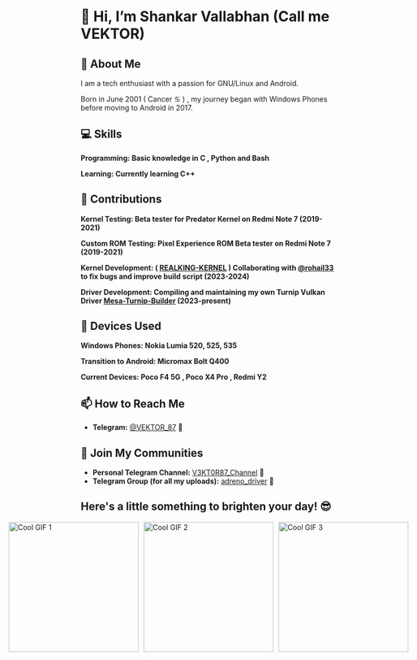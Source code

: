 # 👋 Hi, I’m Shankar Vallabhan (Call me VEKTOR) 

## 🌟 About Me
I am a tech enthusiast with a passion for GNU/Linux and Android.<br> 

Born in June 2001 ( Cancer ♋ ) , my journey began with Windows Phones before moving to Android in 2017.

## 💻 Skills

  **Programming: Basic knowledge in C , Python and Bash** <br>
  
  **Learning: Currently learning C++** <br>

## 🔬 Contributions

  **Kernel Testing: Beta tester for Predator Kernel on Redmi Note 7 (2019-2021)** <br>
  
  **Custom ROM Testing: Pixel Experience ROM Beta tester on Redmi Note 7 (2019-2021)** <br>

  **Kernel Development: ( [REALKING-KERNEL](//github.com/v3kt0r-87/kernel_xiaomi_sm8250) ) Collaborating with [@rohail33](//github.com/Rohail33) to fix bugs and improve build script (2023-2024)** <br>

  **Driver Development: Compiling and maintaining my own Turnip Vulkan Driver [Mesa-Turnip-Builder](//github.com/v3kt0r-87/Mesa-Turnip-Builder) (2023-present)** <br>

## 📱 Devices Used

   **Windows Phones: Nokia Lumia 520, 525, 535**<br>
   
   **Transition to Android: Micromax Bolt Q400**<br>
   
   **Current Devices: Poco F4 5G , Poco X4 Pro , Redmi Y2**<br>


## 📫 How to Reach Me
- **Telegram:** [@VEKTOR_87](https://t.me/VEKTOR_87) 📲

## 🌟 Join My Communities
- **Personal Telegram Channel:** [V3KT0R87_Channel](https://t.me/V3KT0R87_Channel) 📢
- **Telegram Group (for all my uploads):** [adreno_driver](https://t.me/adreno_driver_support_group) 💾

## Here's a little something to brighten your day! 😎

<div style="display: flex; justify-content: center; gap: 10px;">
  <img src="https://media1.tenor.com/m/N_OpRO_zqkQAAAAC/arch-arch-linux.gif" width="256" alt="Cool GIF 1">
  <img src="https://media.tenor.com/zR7DSqJTks0AAAAi/linux-tux.gif" width="256" alt="Cool GIF 2">
  <img src="https://media.tenor.com/S61VCO73mOAAAAAj/linux-tux.gif" width="256" alt="Cool GIF 3">
  </div>


<!---
v3kt0r-87/v3kt0r-87 is a ✨ special ✨ repository because its `README.md` (this file) appears on your GitHub profile.
You can click the Preview link to take a look at your changes.
--->
